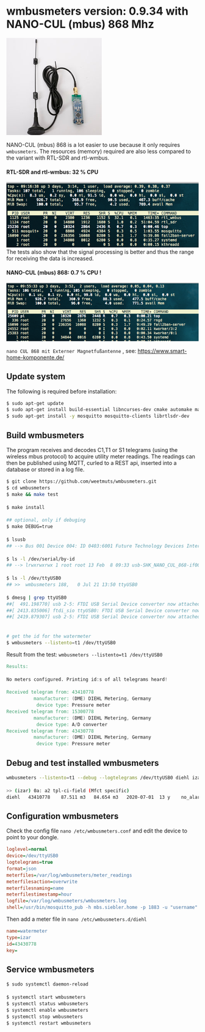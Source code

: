 # wmbusmeters version: 0.9.34 with NANO-CUL (mbus) 868 Mhz

![nano CUL 868 ](nanoCUL868.png)



NANO-CUL (mbus) 868 is a lot easier to use because it only requires `wmbusmeters`. 
The resources (memory) required are also less compared to the variant with RTL-SDR and rtl-wmbus. 
#### RTL-SDR and rtl-wmbus: 32 % CPU
![nano CUL 868 ](top-rtlsdr.png)
<br>
The tests also show that the signal processing is better and thus the range for receiving the data is increased.
#### NANO-CUL (mbus) 868: 0.7 % CPU !
![nano CUL 868 ](top-nanocul.png)

`nano CUL 868 mit Externer Magnetfußantenne` , see: https://www.smart-home-komponente.de/

## Update system

The following is required before installation:

```bash
$ sudo apt-get update
$ sudo apt-get install build-essential libncurses-dev cmake automake make 
$ sudo apt-get install -y mosquitto mosquitto-clients librtlsdr-dev
```

## Build wmbusmeters

The program receives and decodes C1,T1 or S1 telegrams (using the wireless mbus protocol) to acquire utility meter readings. The readings can then be published using MQTT, curled to a REST api, inserted into a database or stored in a log file.

```bash
$ git clone https://github.com/weetmuts/wmbusmeters.git
$ cd wmbusmeters
$ make && make test

$ make install

## optional, only if debuging
$ make DEBUG=true

$ lsusb
## --> Bus 001 Device 004: ID 0403:6001 Future Technology Devices International, Ltd FT232 Serial (UART) IC

$ ls -l /dev/serial/by-id
## --> lrwxrwxrwx 1 root root 13 Feb  8 09:33 usb-SHK_NANO_CUL_868-if00-port0 -> ../../ttyUSB0

$ ls -l /dev/ttyUSB0
## >>  wmbusmeters 188,   0 Jul 21 13:50 ttyUSB0

$ dmesg | grep ttyUSB0
##[  491.198770] usb 2-5: FTDI USB Serial Device converter now attached to ttyUSB0
##[ 2413.835006] ftdi_sio ttyUSB0: FTDI USB Serial Device converter now ##disconnected from ttyUSB0
##[ 2419.879307] usb 2-5: FTDI USB Serial Device converter now attached to ttyUSB0


# get the id for the watermeter
$ wmbusmeters --listento=t1 /dev/ttyUSB0

```

Result from the test:  `wmbusmeters --listento=t1 /dev/ttyUSB0`

```verilog
Results:

No meters configured. Printing id:s of all telegrams heard!

Received telegram from: 43410778
          manufacturer: (DME) DIEHL Metering, Germany
           device type: Pressure meter
Received telegram from: 15300778
          manufacturer: (DME) DIEHL Metering, Germany
           device type: A/D converter
Received telegram from: 43430778
          manufacturer: (DME) DIEHL Metering, Germany
           device type: Pressure meter
```



## Debug and test installed wmbusmeters

```bash
wmbusmeters --listento=t1 --debug --logtelegrams /dev/ttyUSB0 diehl izar 43410778 NOKEY

>> (izar) 0a: a2 tpl-ci-field (Mfct specific)
diehl	43410778	87.511 m3	84.654 m3	2020-07-01	13 y	no_alarm	no_alarm	2020-07-21 14:08.40


```



## Configuration wmbusmeters

Check the config file `nano /etc/wmbusmeters.conf` and edit the device to point to your dongle.

```ini
loglevel=normal
device=/dev/ttyUSB0
logtelegrams=true
format=json
meterfiles=/var/log/wmbusmeters/meter_readings
meterfilesaction=overwrite
meterfilesnaming=name
meterfilestimestamp=hour
logfile=/var/log/wmbusmeters/wmbusmeters.log
shell=/usr/bin/mosquitto_pub -h mbs.siebler.home -p 1883 -u "username" -P "password" -t tele/testsensor/verbrauch -m "$METER_JSON"
```



Then add a meter file in `nano /etc/wmbusmeters.d/diehl`

```ini
name=watermeter
type=izar
id=43430778
key=
```



## Service wmbusmeters

```bash
$ sudo systemctl daemon-reload

$ systemctl start wmbusmeters
$ systemctl status wmbusmeters
$ systemctl enable wmbusmeters
$ systemctl stop wmbusmeters
$ systemctl restart wmbusmeters

```

